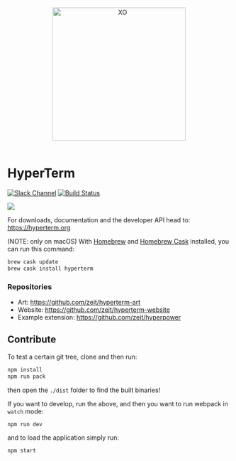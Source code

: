 <p align="center">
	<br>
	<img width="300" src="https://github.com/zeit/hyperterm-art/blob/master/branding/Hyperterm-Mark-Large.png" alt="XO">
	<br>
	<br>
</p>

# HyperTerm

[![Slack Channel](https://zeit-slackin.now.sh/badge.svg)](https://zeit.chat/)
[![Build Status](https://travis-ci.org/zeit/hyperterm.svg?branch=master)](https://travis-ci.org/zeit/hyperterm)

![](https://cldup.com/tD67NzPryA.gif)

For downloads, documentation and the developer API head to: https://hyperterm.org

(NOTE: only on macOS) With [Homebrew](http://brew.sh/) and [Homebrew Cask](https://caskroom.github.io/) installed, you can run this command:

```bash
brew cask update
brew cask install hyperterm
```

### Repositories

- Art: https://github.com/zeit/hyperterm-art
- Website: https://github.com/zeit/hyperterm-website
- Example extension: https://github.com/zeit/hyperpower

## Contribute

To test a certain git tree, clone and then run:

```bash
npm install
npm run pack
```

then open the `./dist` folder to find the built binaries!

If you want to develop, run the above, and then you want to
run webpack in `watch` mode:

```
npm run dev
```

and to load the application simply run:

```
npm start
```
